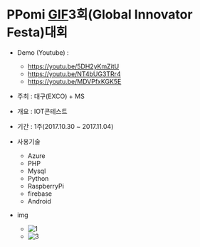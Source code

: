 # PPomi [GIF](https://www.gifesta.kr/)3회(Global Innovator Festa)대회

- Demo (Youtube) : 
    - https://youtu.be/5DH2yKmZitU
	- https://youtu.be/NT4bUG3TRr4
	- https://youtu.be/MDVPfxKGK5E

- 주최 : 대구(EXCO) + MS
- 개요 : IOT콘테스트
- 기간 : 1주(2017.10.30 ~ 2017.11.04)

- 사용기술
    - Azure
    - PHP
    - Mysql
    - Python
    - RaspberryPi
    - firebase
    - Android
 
- img
    - ![1](./1.jpg)<br>
    - ![3](./3.jpg)
